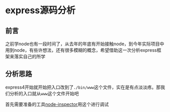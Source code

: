 # express源码分析
## 前言
之前学node也有一段时间了，从去年的年底有开始接触node，到今年实际项目中用到node，有些许想法，还有很多模糊的概念，希望借助这一次分析express框架来落实自己的所学
## 分析思路 
express4开始就开始把入口改到了`./bin/www`这个文件，实在是有点淡淡疼。那我们分析的入口就从`www`这个文件开始吧

首先需要准备的工具[node-inspector](https://github.com/node-inspector/node-inspector)用这个进行调试

